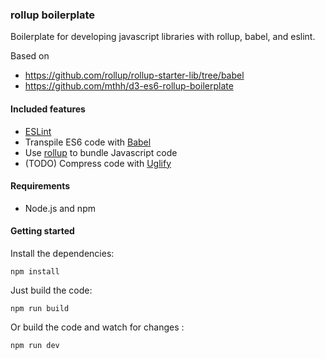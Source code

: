### rollup boilerplate

Boilerplate for developing javascript libraries with rollup, babel, and eslint.

Based on 
- https://github.com/rollup/rollup-starter-lib/tree/babel
- https://github.com/mthh/d3-es6-rollup-boilerplate

#### Included features
- [ESLint](http://eslint.org/)
- Transpile ES6 code with [Babel](https://babeljs.io/)
- Use [rollup](https://rollupjs.org/) to bundle Javascript code
- (TODO) Compress code with [Uglify](https://github.com/TrySound/rollup-plugin-uglify)


#### Requirements

- Node.js and npm


#### Getting started

Install the dependencies:
```
npm install
```

Just build the code:
```
npm run build
```

Or build the code and watch for changes :
```
npm run dev
```
